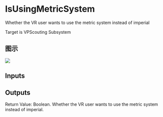 # IsUsingMetricSystem

Whether the VR user wants to use the metric system instead of imperial

Target is VPScouting Subsystem

## 图示

![]($-20221218-21311045.png)

## Inputs

## Outputs

Return Value: Boolean. Whether the VR user wants to use the metric system instead of imperial.

